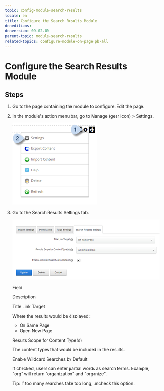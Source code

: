 ```yaml
---
topic: config-module-search-results
locale: en
title: Configure the Search Results Module
dnneditions: 
dnnversion: 09.02.00
parent-topic: module-search-results
related-topics: configure-module-on-page-pb-all
---
```


# Configure the Search Results Module

## Steps

1.  Go to the page containing the module to configure. Edit the page.
2.  In the module's action menu bar, go to Manage (gear icon) \> Settings.
    
      
    
    ![Manage action menu > Settings](/images/scr-actionmenu-manage-settings.png)
    
      
    
3.  Go to the Search Results Settings tab.
    
      
    
    ![Module Settings — Search Results](/images/scr-modulesettings-SearchResults.png)
    
      
    
    Field
    
    Description
    
    Title Link Target
    
    Where the results would be displayed:
    
    *   On Same Page
    *   Open New Page
    
    Results Scope for Content Type(s)
    
    The content types that would be included in the results.
    
    Enable Wildcard Searches by Default
    
    If checked, users can enter partial words as search terms. Example, "org" will return "organization" and "organize".
    
    Tip: If too many searches take too long, uncheck this option.